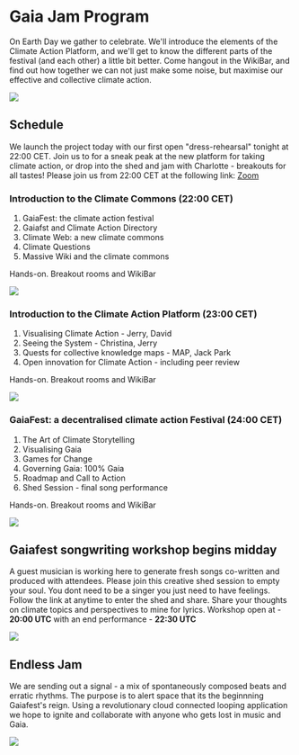 # Gaia Jam Program
On Earth Day we gather to celebrate. We'll introduce the elements of the Climate Action Platform, and we'll get to know the different parts of the festival (and each other) a little bit better. Come hangout in the WikiBar, and find out how together we can not just make some noise, but maximise our effective and collective climate action. 

![](https://i.imgur.com/Lkgjzay.jpg)

## Schedule
We launch the project today with our first open "dress-rehearsal" tonight at 22:00 CET. Join us to for a sneak peak at the new platform for taking climate action, or drop into the shed and jam with Charlotte - breakouts for all tastes! Please join us from 22:00 CET at the following link: [Zoom](https://us02web.zoom.us/j/6819268068)

### Introduction to the Climate Commons (22:00 CET)
1. GaiaFest: the climate action festival
2. Gaiafst and Climate Action Directory
4. Climate Web: a new climate commons
5. Climate Questions
6. Massive Wiki and the climate commons

Hands-on. Breakout rooms and WikiBar

![](https://i.imgur.com/8kJlfVS.png)

### Introduction to the Climate Action Platform (23:00 CET)
1. Visualising Climate Action - Jerry, David
1. Seeing the System - Christina, Jerry
1. Quests for collective knowledge maps - MAP, Jack Park
1. Open innovation for Climate Action - including peer review

Hands-on. Breakout rooms and WikiBar

![](https://i.imgur.com/PDxMyfz.png)

### GaiaFest: a decentralised climate action Festival (24:00 CET)
1. The Art of Climate Storytelling
1. Visualising Gaia
1. Games for Change
1. Governing Gaia: 100% Gaia
1. Roadmap and Call to Action
2. Shed Session - final song performance

Hands-on. Breakout rooms and WikiBar

![](https://i.imgur.com/Zu4Lgzt.jpg)

## Gaiafest songwriting workshop begins midday

A guest musician is working here to generate fresh songs co-written and produced with attendees. Please join this creative shed session to empty your soul. You dont need to be a singer you just need to have feelings. Follow the link at anytime to enter the shed and share. Share your thoughts on climate topics and perspectives to mine for lyrics. 
Workshop open at - **20:00 UTC** with an end performance - **22:30 UTC**  

![](https://i.imgur.com/ooTzN6r.jpg)

## Endless Jam 

We are sending out a signal - a mix of spontaneously composed beats and erratic rhythms. The purpose is to alert space that its the beginnning Gaiafest's reign. Using a revolutionary cloud connected looping application we hope to ignite and collaborate with anyone who gets lost in music and Gaia.

![](https://i.imgur.com/oIyH4jg.png)
